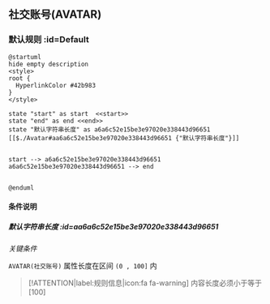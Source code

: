 ## 社交账号(AVATAR) <!-- {docsify-ignore-all} -->

   

### 默认规则 :id=Default

```plantuml
@startuml
hide empty description
<style>
root {
  HyperlinkColor #42b983
}
</style>

state "start" as start  <<start>>
state "end" as end <<end>>
state "默认字符串长度" as a6a6c52e15be3e97020e338443d96651 [[$./Avatar#aa6a6c52e15be3e97020e338443d96651 {"默认字符串长度"}]]


start --> a6a6c52e15be3e97020e338443d96651 
a6a6c52e15be3e97020e338443d96651 --> end 


@enduml
```

#### 条件说明

##### 默认字符串长度 :id=aa6a6c52e15be3e97020e338443d96651


*关键条件*


`AVATAR(社交账号)` 属性长度在区间 `(0 , 100]` 内

> [!ATTENTION|label:规则信息|icon:fa fa-warning]
> 内容长度必须小于等于[100]







